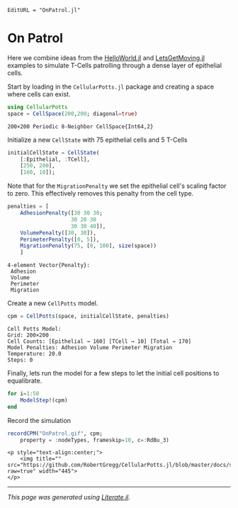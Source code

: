 ```@meta
EditURL = "OnPatrol.jl"
```

# On Patrol

Here we combine ideas from the [HelloWorld.jl](https://robertgregg.github.io/CellularPotts.jl/dev/ExampleGallery/HelloWorld/HelloWorld/) and [LetsGetMoving.jl](https://robertgregg.github.io/CellularPotts.jl/dev/ExampleGallery/LetsGetMoving/LetsGetMoving/) examples to simulate T-Cells patrolling through a dense layer of epithelial cells.

Start by loading in the `CellularPotts.jl` package and creating a space where cells can exist.

````julia
using CellularPotts
space = CellSpace(200,200; diagonal=true)
````

````
200×200 Periodic 8-Neighbor CellSpace{Int64,2}
````

Initialize a new `CellState` with 75 epithelial cells and 5 T-Cells

````julia
initialCellState = CellState(
    [:Epithelial, :TCell],
    [250, 200],
    [160, 10]);
````

Note that for the `MigrationPenalty` we set the epithelial cell's scaling factor to zero. This effectively removes this penalty from the cell type.

````julia
penalties = [
    AdhesionPenalty([30 30 30;
                    30 20 30
                    30 30 40]),
    VolumePenalty([30, 30]),
    PerimeterPenalty([0, 5]),
    MigrationPenalty(75, [0, 100], size(space))
    ]
````

````
4-element Vector{Penalty}:
 Adhesion
 Volume
 Perimeter
 Migration
````

Create a new `CellPotts` model.

````julia
cpm = CellPotts(space, initialCellState, penalties)
````

````
Cell Potts Model:
Grid: 200×200
Cell Counts: [Epithelial → 160] [TCell → 10] [Total → 170]
Model Penalties: Adhesion Volume Perimeter Migration
Temperature: 20.0
Steps: 0
````

Finally, lets run the model for a few steps to let the initial cell positions to equalibrate.

````julia
for i=1:50
    ModelStep!(cpm)
end
````

Record the simulation

````julia
recordCPM("OnPatrol.gif", cpm;
    property = :nodeTypes, frameskip=10, c=:RdBu_3)
````

```@raw html
<p style="text-align:center;">
    <img title="" src="https://github.com/RobertGregg/CellularPotts.jl/blob/master/docs/src/ExampleGallery/OnPatrol/OnPatrol.gif?raw=true" width="445">
</p>
```


---

*This page was generated using [Literate.jl](https://github.com/fredrikekre/Literate.jl).*

